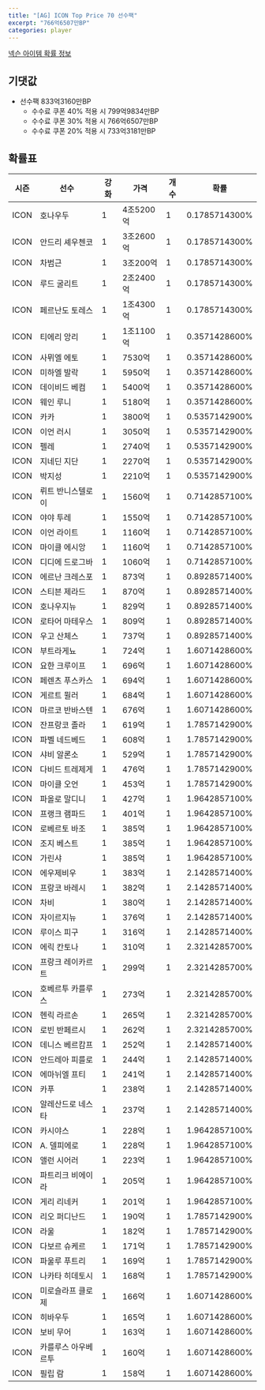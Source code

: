 ```yaml
---
title: "[AG] ICON Top Price 70 선수팩"
excerpt: "766억6507만BP"
categories: player
---
```

[넥슨 아이템 확률 정보](http://iteminfo.nexon.com/probability/fco?sn=5726)

## 기댓값
- 선수팩 833억3160만BP
  - 수수료 쿠폰 40% 적용 시 799억9834만BP
  - 수수료 쿠폰 30% 적용 시 766억6507만BP
  - 수수료 쿠폰 20% 적용 시 733억3181만BP


## 확률표

|시즌|선수|강화|가격|개수|확률|
|---|---|---|---|---|---|
|ICON|호나우두|1|4조5200억|1|0.1785714300%|
|ICON|안드리 셰우첸코|1|3조2600억|1|0.1785714300%|
|ICON|차범근|1|3조200억|1|0.1785714300%|
|ICON|루드 굴리트|1|2조2400억|1|0.1785714300%|
|ICON|페르난도 토레스|1|1조4300억|1|0.1785714300%|
|ICON|티에리 앙리|1|1조1100억|1|0.3571428600%|
|ICON|사뮈엘 에토|1|7530억|1|0.3571428600%|
|ICON|미하엘 발락|1|5950억|1|0.3571428600%|
|ICON|데이비드 베컴|1|5400억|1|0.3571428600%|
|ICON|웨인 루니|1|5180억|1|0.3571428600%|
|ICON|카카|1|3800억|1|0.5357142900%|
|ICON|이언 러시|1|3050억|1|0.5357142900%|
|ICON|펠레|1|2740억|1|0.5357142900%|
|ICON|지네딘 지단|1|2270억|1|0.5357142900%|
|ICON|박지성|1|2210억|1|0.5357142900%|
|ICON|뤼트 반니스텔로이|1|1560억|1|0.7142857100%|
|ICON|야야 투레|1|1550억|1|0.7142857100%|
|ICON|이언 라이트|1|1160억|1|0.7142857100%|
|ICON|마이클 에시앙|1|1160억|1|0.7142857100%|
|ICON|디디에 드로그바|1|1060억|1|0.7142857100%|
|ICON|에르난 크레스포|1|873억|1|0.8928571400%|
|ICON|스티븐 제라드|1|870억|1|0.8928571400%|
|ICON|호나우지뉴|1|829억|1|0.8928571400%|
|ICON|로타어 마테우스|1|809억|1|0.8928571400%|
|ICON|우고 산체스|1|737억|1|0.8928571400%|
|ICON|부트라게뇨|1|724억|1|1.6071428600%|
|ICON|요한 크루이프|1|696억|1|1.6071428600%|
|ICON|페렌츠 푸스카스|1|694억|1|1.6071428600%|
|ICON|게르트 뮐러|1|684억|1|1.6071428600%|
|ICON|마르코 반바스텐|1|676억|1|1.6071428600%|
|ICON|잔프랑코 졸라|1|619억|1|1.7857142900%|
|ICON|파벨 네드베드|1|608억|1|1.7857142900%|
|ICON|샤비 알론소|1|529억|1|1.7857142900%|
|ICON|다비드 트레제게|1|476억|1|1.7857142900%|
|ICON|마이클 오언|1|453억|1|1.7857142900%|
|ICON|파올로 말디니|1|427억|1|1.9642857100%|
|ICON|프랭크 램파드|1|401억|1|1.9642857100%|
|ICON|로베르토 바조|1|385억|1|1.9642857100%|
|ICON|조지 베스트|1|385억|1|1.9642857100%|
|ICON|가린샤|1|385억|1|1.9642857100%|
|ICON|에우제비우|1|383억|1|2.1428571400%|
|ICON|프랑코 바레시|1|382억|1|2.1428571400%|
|ICON|차비|1|380억|1|2.1428571400%|
|ICON|자이르지뉴|1|376억|1|2.1428571400%|
|ICON|루이스 피구|1|316억|1|2.1428571400%|
|ICON|에릭 칸토나|1|310억|1|2.3214285700%|
|ICON|프랑크 레이카르트|1|299억|1|2.3214285700%|
|ICON|호베르투 카를루스|1|273억|1|2.3214285700%|
|ICON|헨릭 라르손|1|265억|1|2.3214285700%|
|ICON|로빈 반페르시|1|262억|1|2.3214285700%|
|ICON|데니스 베르캄프|1|252억|1|2.1428571400%|
|ICON|안드레아 피를로|1|244억|1|2.1428571400%|
|ICON|에마뉘엘 프티|1|241억|1|2.1428571400%|
|ICON|카푸|1|238억|1|2.1428571400%|
|ICON|알레산드로 네스타|1|237억|1|2.1428571400%|
|ICON|카시야스|1|228억|1|1.9642857100%|
|ICON|A. 델피에로|1|228억|1|1.9642857100%|
|ICON|앨런 시어러|1|223억|1|1.9642857100%|
|ICON|파트리크 비에이라|1|205억|1|1.9642857100%|
|ICON|게리 리네커|1|201억|1|1.9642857100%|
|ICON|리오 퍼디난드|1|190억|1|1.7857142900%|
|ICON|라울|1|182억|1|1.7857142900%|
|ICON|다보르 슈케르|1|171억|1|1.7857142900%|
|ICON|파울루 푸트리|1|169억|1|1.7857142900%|
|ICON|나카타 히데토시|1|168억|1|1.7857142900%|
|ICON|미로슬라프 클로제|1|166억|1|1.6071428600%|
|ICON|히바우두|1|165억|1|1.6071428600%|
|ICON|보비 무어|1|163억|1|1.6071428600%|
|ICON|카를루스 아우베르투|1|160억|1|1.6071428600%|
|ICON|필립 람|1|158억|1|1.6071428600%|

